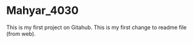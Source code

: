 # Mahyar_4030
This is my first project on Gitahub.
This is my first change to readme file (from web).
